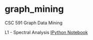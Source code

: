 graph_mining
============

CSC 591 Graph Data Mining

L1 - Spectral Analysis [IPython Notebook](http://nbviewer.ipython.org/urls/raw.github.com/sagarjauhari/graph_mining/master/L1.ipynb)
